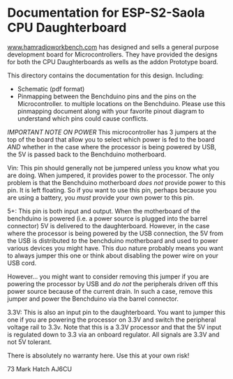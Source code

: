 # Documentation for ESP-S2-Saola CPU Daughterboard
 
www.hamradioworkbench.com has designed and sells a general purpose development
board for Microcontrollers. They have provided the designs for both the CPU
Daughterboards as wells as the addon Prototype board.

This directory contains the documentation for this design. Including: 
- Schematic (pdf format) 
- Pinmapping between the Benchduino pins and the pins on the Microcontroller. 
            to multiple locations on the Benchduino. Please use this pinmapping 
            document along with your favorite pinout diagram to understand which 
            pins could cause
            conflicts.
            
*IMPORTANT NOTE ON POWER*
This microcontroller has 3 jumpers at the top of the board that allow you to select
which power is fed to the board *AND* whether in the case where the processor is
being powered by USB, the 5V is passed back to the Benchduino motherboard.

Vin: This pin should generally not be jumpered unless you know what you are doing. When
jumpered, it provides power to the processor. The only problem is that the Benchduino
motherboard *does not* provide power to this pin. It is left floating. So if you want to
use this pin, perhaps because you are using a battery, you *must* provide your own power
to this pin.

5+: This pin is both input and output. When the motherboard of the benchduino is powered
(i.e. a power source is plugged into the barrel connector) 5V is delivered to the
daughterboard. However, in the case where the processor is being powered by the USB
connection, the 5V from the USB is distributed *to* the benchduino motherboard and
used to power various devices you might have. This duo nature probably means you want to
always jumper this one or think about disabling the power wire on your USB cord. 

However...
you might want to consider removing this jumper if you are powering the processor
by USB and *do not* the peripherals driven off this power source because of the current
drain. In such a case, remove this jumper and power the Benchduino via the barrel
connector.

3.3V: This is also an input pin to the daughterboard. You want to jumper this
one if you are powering the processor on 3.3V and switch the peripheral voltage rail
to 3.3v. Note that this is a 3.3V processor and that the 5V input is regulated down to 3.3 
via an onboard regulator. All signals are 3.3V and not 5V tolerant.


There is absolutely no warranty here. Use this at your own risk!



73
Mark Hatch
AJ6CU
 

